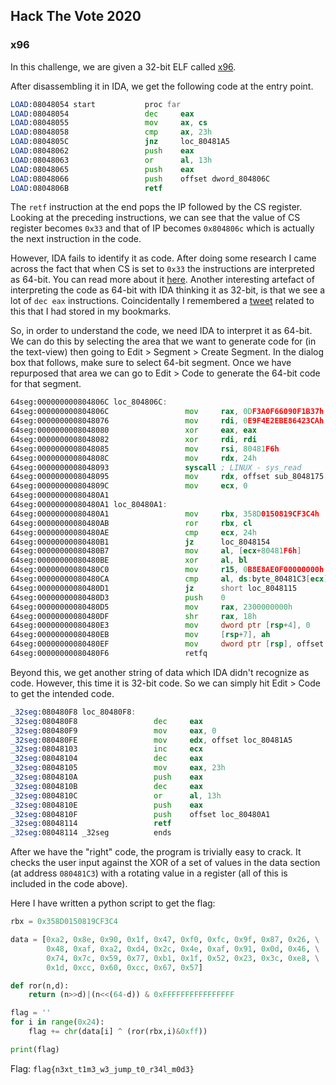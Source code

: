 ## Hack The Vote 2020
### x96

In this challenge, we are given a 32-bit ELF called [x96](https://drive.google.com/file/d/1PMUnno2YgjFDHGpSf7QpopoCcAQtGB2B/view?usp=sharing).  

After disassembling it in IDA, we get the following code at the entry
point.

```asm
LOAD:08048054 start           proc far
LOAD:08048054                 dec     eax
LOAD:08048055                 mov     ax, cs
LOAD:08048058                 cmp     ax, 23h
LOAD:0804805C                 jnz     loc_80481A5
LOAD:08048062                 push    eax
LOAD:08048063                 or      al, 13h
LOAD:08048065                 push    eax
LOAD:08048066                 push    offset dword_804806C
LOAD:0804806B                 retf
```

The `retf` instruction at the end pops the IP followed by the CS register. 
Looking at the preceding instructions, we can see that the value of CS
register becomes `0x33` and that of IP becomes `0x804806c` which is
actually the next instruction in the code.

However, IDA fails to identify it as code. After doing some research I
came across the fact that when CS is set to `0x33` the instructions are
interpreted as 64-bit. You can read more about it [here](http://scrammed.blogspot.com/2014/10/code-obfunscation-mixing-32-and-64-bit.html). Another
interesting artefact of interpreting the code as 64-bit with IDA thinking
it as 32-bit, is that we see a lot of `dec eax` instructions.
Coincidentally I remembered a [tweet](https://twitter.com/struppigel/status/1208027470399713280) related to this that I had stored in my bookmarks.

So, in order to understand the code, we need IDA to interpret it as 64-bit.
We can do this by selecting the area that we want to generate code for
(in the text-view) then going to Edit > Segment > Create Segment. In the
dialog box that follows, make sure to select 64-bit segment. Once we have
repurposed that area we can go to Edit > Code to generate the 64-bit code
for that segment.

```asm
64seg:000000000804806C loc_804806C:
64seg:000000000804806C                 mov     rax, 0DF3A0F66090F1B37h
64seg:0000000008048076                 mov     rdi, 0E9F4E2EBE86423CAh
64seg:0000000008048080                 xor     eax, eax
64seg:0000000008048082                 xor     rdi, rdi
64seg:0000000008048085                 mov     rsi, 80481F6h
64seg:000000000804808C                 mov     rdx, 24h
64seg:0000000008048093                 syscall ; LINUX - sys_read
64seg:0000000008048095                 mov     rdx, offset sub_8048175
64seg:000000000804809C                 mov     ecx, 0
64seg:00000000080480A1
64seg:00000000080480A1 loc_80480A1:
64seg:00000000080480A1                 mov     rbx, 358D0150819CF3C4h
64seg:00000000080480AB                 ror     rbx, cl
64seg:00000000080480AE                 cmp     ecx, 24h
64seg:00000000080480B1                 jz      loc_8048154
64seg:00000000080480B7                 mov     al, [ecx+80481F6h]
64seg:00000000080480BE                 xor     al, bl
64seg:00000000080480C0                 mov     r15, 0B8E8AE0F00000000h
64seg:00000000080480CA                 cmp     al, ds:byte_80481C3[ecx]
64seg:00000000080480D1                 jz      short loc_8048115
64seg:00000000080480D3                 push    0
64seg:00000000080480D5                 mov     rax, 2300000000h
64seg:00000000080480DF                 shr     rax, 18h
64seg:00000000080480E3                 mov     dword ptr [rsp+4], 0
64seg:00000000080480EB                 mov     [rsp+7], ah
64seg:00000000080480EF                 mov     dword ptr [rsp], offset unk_80480F8
64seg:00000000080480F6                 retfq
```

Beyond this, we get another string of data which IDA didn't recognize as
code. However, this time it is 32-bit code. So we can simply hit Edit >
Code to get the intended code.

```asm
_32seg:080480F8 loc_80480F8:
_32seg:080480F8                 dec     eax
_32seg:080480F9                 mov     eax, 0
_32seg:080480FE                 mov     edx, offset loc_80481A5
_32seg:08048103                 inc     ecx
_32seg:08048104                 dec     eax
_32seg:08048105                 mov     eax, 23h
_32seg:0804810A                 push    eax
_32seg:0804810B                 dec     eax
_32seg:0804810C                 or      al, 13h
_32seg:0804810E                 push    eax
_32seg:0804810F                 push    offset loc_80480A1
_32seg:08048114                 retf
_32seg:08048114 _32seg          ends
```

After we have the "right" code, the program is trivially easy to crack. It
checks the user input against the XOR of a set of values in the data
section (at address `080481C3`) with a rotating value in a register (all
of this is included in the code above).

Here I have written a python script to get the flag:

```python
rbx = 0x358D0150819CF3C4

data = [0xa2, 0x8e, 0x90, 0x1f, 0x47, 0xf0, 0xfc, 0x9f, 0x87, 0x26, \
        0x48, 0xaf, 0xa2, 0xd4, 0x2c, 0x4e, 0xaf, 0x91, 0x0d, 0x46, \
        0x74, 0x7c, 0x59, 0x77, 0xb1, 0x1f, 0x52, 0x23, 0x3c, 0xe8, \
        0x1d, 0xcc, 0x60, 0xcc, 0x67, 0x57]

def ror(n,d):
    return (n>>d)|(n<<(64-d)) & 0xFFFFFFFFFFFFFFFF

flag = ''
for i in range(0x24):
    flag += chr(data[i] ^ (ror(rbx,i)&0xff))

print(flag)
```

Flag: `flag{n3xt_t1m3_w3_jump_t0_r34l_m0d3}`

